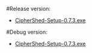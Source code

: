 #Release version:
* [CipherShed-Setup-0.7.3.exe](https://github.com/CipherShed/CipherShedBuilds/raw/v0.7.4.0-20151227/builds/a0d7cb9e3e80015c8c51327fa22e4d02afa0c3bd/pyeron%2Cjason/1451228278/src/Release/Setup%20Files/CipherShed-Setup-0.7.3.exe)

#Debug version:
* [CipherShed-Setup-0.7.3.exe](https://github.com/CipherShed/CipherShedBuilds/raw/v0.7.4.0-20151227/builds/a0d7cb9e3e80015c8c51327fa22e4d02afa0c3bd/pyeron%2Cjason/1451228278/src/Debug/Setup%20Files/CipherShed-Setup-0.7.3.exe)
